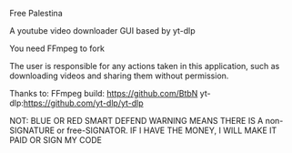 Free Palestina

A youtube video downloader GUI based by yt-dlp

You need FFmpeg to fork


The user is responsible for any actions taken in this application, such as downloading videos and sharing them without permission.

Thanks to:
FFmpeg build: https://github.com/BtbN
yt-dlp:https://github.com/yt-dlp/yt-dlp

NOT:
BLUE OR RED SMART DEFEND WARNING MEANS THERE IS A non-SIGNATURE or free-SIGNATOR. IF I HAVE THE MONEY, I WILL MAKE IT PAID OR SIGN MY CODE

